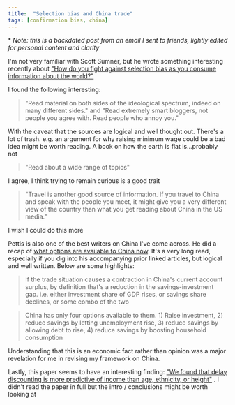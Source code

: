 ```yaml
---
title:  "Selection bias and China trade"
tags: [confirmation bias, china]
---
```


\* *Note: this is a backdated post from an email I sent to friends, lightly edited for personal content and clarity*

I'm not very familiar with Scott Sumner, but he wrote something interesting recently about ["How do you fight against selection bias as you consume information about the world?"](http://www.themoneyillusion.com/what-information-should-we-consume/ "Selection bias")

I found the following interesting: 
> "Read material on both sides of the ideological spectrum, indeed on many different sides." and "Read extremely smart bloggers, not people you agree with.  Read people who annoy you." 

With the caveat that the sources are logical and well thought out. There's a lot of trash. e.g. an argument for why raising minimum wage could be a bad idea might be worth reading. A book on how the earth is flat is...probably not

> "Read about a wide range of topics" 

I agree, I think trying to remain curious is a good trait

> "Travel is another good source of information.  If you travel to China and speak with the people you meet, it might give you a very different view of the country than what you get reading about China in the US media." 

I wish I could do this more

Pettis is also one of the best writers on China I've come across. He did a recap of [what options are available to China now](https://carnegieendowment.org/chinafinancialmarkets/77178 "China's options"). It's a very long read, especially if you dig into his accompanying prior linked articles, but logical and well written. Below are some highlights:

> If the trade situation causes a contraction in China's current account surplus, by definition that's a reduction in the savings-investment gap. i.e. either investment share of GDP rises, or savings share declines, or some combo of the two

> China has only four options available to them. 1) Raise investment, 2) reduce savings by letting unemployment rise, 3) reduce savings by allowing debt to rise, 4) reduce savings by boosting household consumption

Understanding that this is an economic fact rather than opinion was a major revelation for me in revising my framework on China. 

Lastly, this paper seems to have an interesting finding: ["We found that delay discounting is more predictive of income than age, ethnicity, or height"](https://www.frontiersin.org/articles/10.3389/fpsyg.2018.01545/full "Link to paper") . I didn't read the paper in full but the intro / conclusions might be worth looking at
